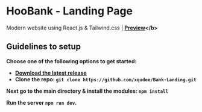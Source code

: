 # HooBank - Landing Page

Modern website using React.js & Tailwind.css | <b>[Preview](https://www.youtube.com/watch?v=X1nptFmwAeQ&ab_channel=AnnaM.)</b>

## Guidelines to setup

Choose one of the following options to get started:
* [Download the latest release](https://github.com/xqudee/Bank-Landing/archive/master.zip)
* Clone the repo: `git clone https://github.com/xqudee/Bank-Landing.git`

Next go to the main directory & install the modules: `npm install`

Run the server `npm run dev`.